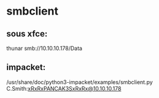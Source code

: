 # smbclient

## sous xfce:

thunar smb://10.10.10.178/Data

## impacket:
/usr/share/doc/python3-impacket/examples/smbclient.py C.Smith:xRxRxPANCAK3SxRxRx@10.10.10.178


